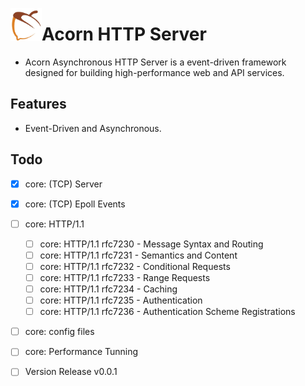 <img src='includes/assets/logo.png' align='left' width='50'></img><b>
# Acorn HTTP Server
</b>

- Acorn Asynchronous HTTP Server is a event-driven framework designed for building high-performance web and API services.
## Features
- Event-Driven and Asynchronous.
## Todo ##
- [x] core: (TCP) Server
- [x] core: (TCP) Epoll Events
- [ ] core: HTTP/1.1
  - [ ] core: HTTP/1.1 rfc7230 - Message Syntax and Routing
  - [ ] core: HTTP/1.1 rfc7231 - Semantics and Content
  - [ ] core: HTTP/1.1 rfc7232 - Conditional Requests
  - [ ] core: HTTP/1.1 rfc7233 - Range Requests
  - [ ] core: HTTP/1.1 rfc7234 - Caching
  - [ ] core: HTTP/1.1 rfc7235 - Authentication
  - [ ] core: HTTP/1.1 rfc7236 - Authentication Scheme Registrations
- [ ] core: config files
- [ ] core: Performance Tunning
- [ ] Version Release v0.0.1

